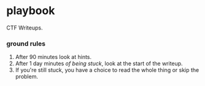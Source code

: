 # playbook

CTF Writeups.


### ground rules

1. After 90 minutes look at hints.
2. After 1 day minutes *of being stuck*, look at the start of the writeup. 
3. If you're still stuck, you have a choice to read the whole thing or skip the problem.


